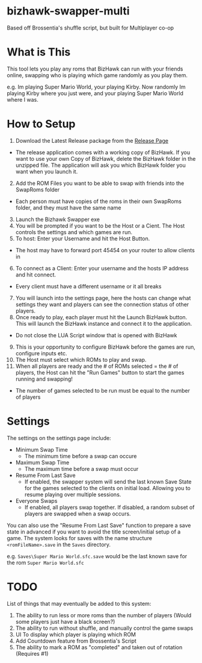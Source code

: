 # bizhawk-swapper-multi

Based off Brossentia's shuffle script, but built for Multiplayer co-op

# What is This

This tool lets you play any roms that BizHawk can run with your friends online, swapping who is playing which game randomly as you play them.

e.g. Im playing Super Mario World, your playing Kirby. Now randomly Im playing Kirby where you just were, and your playing Super Mario World where I was.

# How to Setup

1. Download the Latest Release package from the [Release Page](https://github.com/LtSquigs/bizhawk-swapper-multi/releases)
  - The release application comes with a working copy of BizHawk. If you want to use your own Copy of BizHawk, delete the BizHawk folder in the unzipped file. The application will ask you which BizHawk folder you want when you launch it.
2. Add the ROM Files you want to be able to swap with friends into the SwapRoms folder
  - Each person must have copies of the roms in their own SwapRoms folder, and they must have the same name
3. Launch the Bizhawk Swapper exe
4. You will be prompted if you want to be the Host or a Cient. The Host controls the settings and which games are run.
5. To host: Enter your Username and hit the Host Button.
  - The host may have to forward port 45454 on your router to allow clients in
6. To connect as a Client: Enter your username and the hosts IP address and hit connect.
  - Every client must have a different username or it all breaks
7. You will launch into the settings page, here the hosts can change what settings they want and players can see the connection status of other players.
8. Once ready to play, each player must hit the Launch BizHawk button. This will launch the BizHawk instance and connect it to the application.
  - Do not close the LUA Script window that is opened with BizHawk
9. This is your opportunity to configure BizHawk before the games are run, configure inputs etc.
10. The Host must select which ROMs to play and swap.
11. When all players are ready and the # of ROMs selected = the # of players, the Host can hit the "Run Games" button to start the games running and swapping!
  - The number of games selected to be run must be equal to the number of players
  
# Settings

The settings on the settings page include:

- Minimum Swap Time
  - The minimum time before a swap can occure
- Maximum Swap Time
  - The maximum time before a swap must occur
- Resume From Last Save
  - If enabled, the swapper system will send the last known Save State for the games selected to the clients on initial load. Allowing you to resume playing over multiple sessions.
- Everyone Swaps
  - If enabled, all players swap together. If disabled, a random subset of players are swapped when a swap occurs.
  
You can also use the "Resume From Last Save" function to prepare a save state in advanced if you want to avoid the title screen/initial setup of a game.
The system looks for saves with the name structure `<romFileName>.save` in the `Saves` directory.

e.g. `Saves\Super Mario World.sfc.save` would be the last known save for the rom `Super Mario World.sfc`

# TODO

List of things that may eventually be added to this system:

1. The ability to run less or more roms than the number of players (Would some players just have a black screen?)
2. The ability to run without shuffle, and manually control the game swaps
3. UI To display which player is playing which ROM
4. Add Countdown feature from Brossentia's Script
5. The ability to mark a ROM as "completed" and taken out of rotation (Requires #1)
